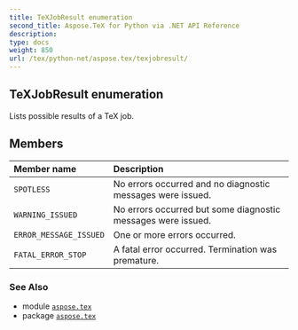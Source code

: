 ```yaml
---
title: TeXJobResult enumeration
second_title: Aspose.TeX for Python via .NET API Reference
description: 
type: docs
weight: 850
url: /tex/python-net/aspose.tex/texjobresult/
---
```


## TeXJobResult enumeration

Lists possible results of a TeX job.

## Members
| Member name | Description |
| :- | :- |
| `SPOTLESS` | No errors occurred and no diagnostic messages were issued. |
| `WARNING_ISSUED` | No errors occurred but some diagnostic messages were issued. |
| `ERROR_MESSAGE_ISSUED` | One or more errors occurred. |
| `FATAL_ERROR_STOP` | A fatal error occurred. Termination was premature. |

### See Also

* module [`aspose.tex`](/tex/python-net/aspose.tex/)
* package [`aspose.tex`](/tex/python-net/)

